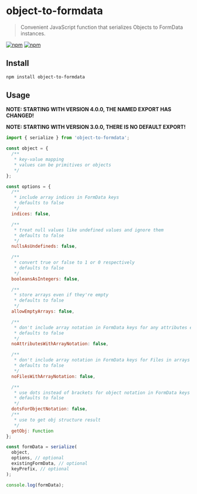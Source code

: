 # object-to-formdata

> Convenient JavaScript function that serializes Objects to FormData instances.

[![npm](https://img.shields.io/npm/v/object-to-formdata.svg)](https://www.npmjs.com/package/object-to-formdata)
[![npm](https://img.shields.io/npm/dt/object-to-formdata.svg)](https://www.npmjs.com/package/object-to-formdata)

## Install

```sh
npm install object-to-formdata
```

## Usage

**NOTE: STARTING WITH VERSION 4.0.0, THE NAMED EXPORT HAS CHANGED!**

**NOTE: STARTING WITH VERSION 3.0.0, THERE IS NO DEFAULT EXPORT!**

```js
import { serialize } from 'object-to-formdata';

const object = {
  /**
   * key-value mapping
   * values can be primitives or objects
   */
};

const options = {
  /**
   * include array indices in FormData keys
   * defaults to false
   */
  indices: false,

  /**
   * treat null values like undefined values and ignore them
   * defaults to false
   */
  nullsAsUndefineds: false,

  /**
   * convert true or false to 1 or 0 respectively
   * defaults to false
   */
  booleansAsIntegers: false,

  /**
   * store arrays even if they're empty
   * defaults to false
   */
  allowEmptyArrays: false,

  /**
   * don't include array notation in FormData keys for any attributes except Files in arrays
   * defaults to false
   */
  noAttributesWithArrayNotation: false,

  /**
   * don't include array notation in FormData keys for Files in arrays
   * defaults to false
   */
  noFilesWithArrayNotation: false,

  /**
   * use dots instead of brackets for object notation in FormData keys
   * defaults to false
   */
  dotsForObjectNotation: false,
  /**
   * use to get obj structure result
   */
  getObj: Function
};

const formData = serialize(
  object,
  options, // optional
  existingFormData, // optional
  keyPrefix, // optional
);

console.log(formData);
```
